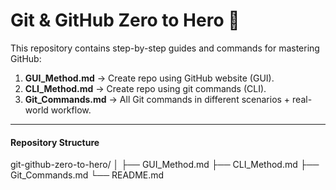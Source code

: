 # Git & GitHub Zero to Hero 🚀

This repository contains step-by-step guides and commands for mastering GitHub:

1. **GUI_Method.md** → Create repo using GitHub website (GUI).
2. **CLI_Method.md** → Create repo using git commands (CLI).
3. **Git_Commands.md** → All Git commands in different scenarios + real-world workflow.

---

#### Repository Structure ####

git-github-zero-to-hero/
│
├── GUI_Method.md
├── CLI_Method.md
├── Git_Commands.md
└── README.md


